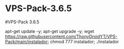 # VPS-Pack-3.6.5
#VPS-Pack 3.6.5

apt-get update -y; apt-get upgrade -y; wget https://raw.githubusercontent.com/ThonyDroidYT/VPS-Pack/main/instalador; chmod 777 instalador; ./instalador 
